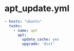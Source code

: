# apt_update.yml

```yaml
- hosts: "ubuntu"
  tasks:
    - name: apt
      apt:
        update_cache: yes
        upgrade: 'dist'
```